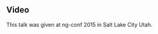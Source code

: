 <!--
{
"name" : "the-new-router",
"version" : "0.1",
"title" : "The New Router",
"description" : "Learn about the latest developments in the Angular world.",
"homepage" : "https://www.youtube.com/embed/vecg70fPDFw",
"canonicalSource" : "https://www.youtube.com/embed/vecg70fPDFw",
"freshnessDate" : 2015-03-05,
"license" : "All Rights Reserved"
}
-->

<!-- @section -->

## Video

This talk was given at ng-conf 2015 in Salt Lake City Utah.

<!-- @asset, "contentType": "outlearn/video", "provider": "youtube", "url": "https://www.youtube.com/embed/vecg70fPDFw" -->
